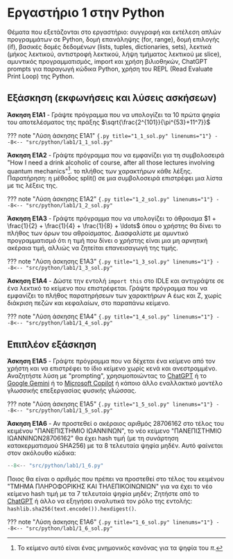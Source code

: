 # Εργαστήριο 1 στην Python

Θέματα που εξετάζονται στο εργαστήριο: συγγραφή και εκτέλεση απλών προγραμμάτων σε Python, δομή επανάληψης (for, range), δομή επιλογής (if), βασικές δομές δεδομένων (lists, tuples, dictionaries, sets), λεκτικά (μήκος λεκτικού, αντιστροφή λεκτικού, λήψη τμήματος λεκτικού με slice), αμυντικός προγραμματισμός, import και χρήση βιλιοθηκών, ChatGPT prompts για παραγωγή κώδικα Python, χρήση του REPL (Read Evaluate Print Loop) της Python.

## Εξάσκηση (εκφωνήσεις και λύσεις ασκήσεων)

**Άσκηση E1A1** - Γράψτε πρόγραμμα που να υπολογίζει τα 10 πρώτα ψηφία του αποτελέσματος της πράξης $\sqrt{\frac{2^{101}}{\pi^{53}+11^7}}$

??? note "Λύση άσκησης Ε1Α1"
    ```{.py title="1_1_sol.py" linenums="1"}
    --8<-- "src/python/lab1/1_1_sol.py"
    ```

**Άσκηση E1A2** - Γράψτε πρόγραμμα που να εμφανίζει για τη συμβολοσειρά "How I need a drink alcoholic of course, after all those lectures involving quantum mechanics"[^1]. το πλήθος των χαρακτήρων κάθε λέξης. Παρατήρηση: η μέθοδος split() σε μια συμβολοσειρά επιστρέφει μια λίστα με τις λέξεις της.

[^1]: Το κείμενο αυτό είναι ένας μνημονικός κανόνας για τα ψηφία του $\pi$.

??? note "Λύση άσκησης Ε1Α2"
    ```{.py title="1_2_sol.py" linenums="1"}
    --8<-- "src/python/lab1/1_2_sol.py"
    ```

**Άσκηση E1A3** - Γράψτε πρόγραμμα που να υπολογίζει το άθροισμα $1 + \frac{1}{2} + \frac{1}{4} + \frac{1}{8} + \ldots$ όπου ο χρήστης θα δίνει το πλήθος των όρων του αθροίσματος. Διασφαλίστε με αμυντικό προγραμματισμό ότι η τιμή που δίνει ο χρήστης είναι μια μη αρνητική ακέραια τιμή, αλλιώς να ζητείται επανεισαγωγή της τιμής.

??? note "Λύση άσκησης Ε1Α3"
    ```{.py title="1_3_sol.py" linenums="1"}
    --8<-- "src/python/lab1/1_3_sol.py"
    ```

**Άσκηση E1A4** - Δώστε την εντολή ```import this``` στο IDLE και αντιγράψτε σε ένα λεκτικό το κείμενο που επιστρέφεται. Γράψτε πρόγραμμα που να εμφανίζει το πλήθος παρατηρήσεων των χαρακτήρων Α έως και Z, χωρίς διάκριση πεζών και κεφαλαίων, στο παραπάνω κείμενο.

??? note "Λύση άσκησης Ε1Α4"
    ```{.py title="1_4_sol.py" linenums="1"}
    --8<-- "src/python/lab1/1_4_sol.py"
    ```

## Επιπλέον εξάσκηση 

**Άσκηση E1A5** - Γράψτε πρόγραμμα που να δέχεται ένα κείμενο από τον χρήστη και να επιστρέφει το ίδιο κείμενο χωρίς κενά και ανεστραμμένο. Αναζητήστε λύση με "prompting", χρησιμοποιώντας το [ChatGPT](https://chat.openai.com/) ή το [Google Gemini](https://gemini.google.com/app) ή το [Microsoft Copilot](https://copilot.microsoft.com/) ή κάποιο άλλο εναλλακτικό μοντέλο γλωσσικής επεξεργασίας φυσικής γλώσσας.

??? note "Λύση άσκησης Ε1Α5"
    ```{.py title="1_5_sol.py" linenums="1"}
    --8<-- "src/python/lab1/1_5_sol.py"
    ```


**Άσκηση E1A6** - Αν προστεθεί ο ακέραιος αριθμός 28706162 στο τέλος του κειμένου "ΠΑΝΕΠΙΣΤΗΜΙΟ ΙΩΑΝΝΙΝΩΝ", το νέο κείμενο "ΠΑΝΕΠΙΣΤΗΜΙΟ ΙΩΑΝΝΙΝΩΝ28706162" θα έχει hash τιμή (με τη συνάρτηση κατακερματισμού SHA256) με τα 8 τελευταία ψηφία μηδέν. Αυτό φαίνεται στον ακόλουθο κώδικα: 

```{.py title="1_6.py" linenums="1"}
--8<-- "src/python/lab1/1_6.py"
```

Ποιος θα είναι ο αριθμός που πρέπει να προστεθεί στο τέλος του κειμένου "ΤΜΗΜΑ ΠΛΗΡΟΦΟΡΙΚΗΣ ΚΑΙ ΤΗΛΕΠΙΚΟΙΝΩΝΙΩΝ" για να έχει το νέο κείμενο hash τιμή με τα 7 τελευταία ψηφία μηδέν;
Ζητήστε από το [ChatGPT](https://chat.openai.com/) ή άλλο να εξηγήσει αναλυτικά τον ρόλο της εντολής: ```hashlib.sha256(text.encode()).hexdigest()```.


??? note "Λύση άσκησης Ε1Α6"
    ```{.py title="1_6_sol.py" linenums="1"}
    --8<-- "src/python/lab1/1_6_sol.py"
    ```